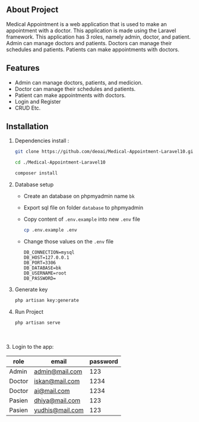 ## About Project

Medical Appointment is a web application that is used to make an appointment with a doctor. This application is made using the Laravel framework. This application has 3 roles, namely admin, doctor, and patient. Admin can manage doctors and patients. Doctors can manage their schedules and patients. Patients can make appointments with doctors.

## Features

-   Admin can manage doctors, patients, and medicion.
-   Doctor can manage their schedules and patients.
-   Patient can make appointments with doctors.
-   Login and Register
-   CRUD Etc.

## Installation

1. Dependencies install :

    ```bash
    git clone https://github.com/deoai/Medical-Appointment-Laravel10.git

    cd ./Medical-Appointment-Laravel10

    composer install

    ```

2. Database setup

    - Create an database on phpmyadmin name `bk`
    - Export sql file on folder `database` to phpmyadmin
    - Copy content of `.env.example` into new `.env` file
        ```bash
        cp .env.example .env
        ```
    - Change those values on the `.env` file

        ```env
        DB_CONNECTION=mysql
        DB_HOST=127.0.0.1
        DB_PORT=3306
        DB_DATABASE=bk
        DB_USERNAME=root
        DB_PASSWORD=
        ```

3. Generate key

    ```bash
    php artisan key:generate
    ```

4. Run Project

    ```bash
    php artisan serve
    ```

</br></br> 3. Login to the app:

| role   | email           | password |
| ------ | --------------- | -------- |
| Admin  | admin@mail.com  | 123      |
| Doctor | iskan@mail.com  | 1234     |
| Doctor | ai@mail.com     | 1234     |
| Pasien | dhiya@mail.com  | 123      |
| Pasien | yudhis@mail.com | 123      |

